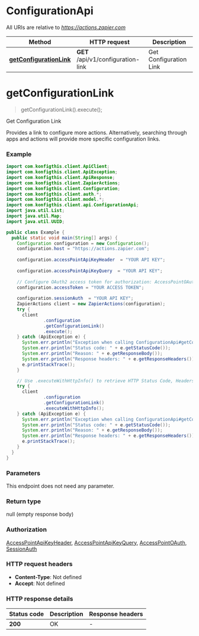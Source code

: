 # ConfigurationApi

All URIs are relative to *https://actions.zapier.com*

| Method | HTTP request | Description |
|------------- | ------------- | -------------|
| [**getConfigurationLink**](ConfigurationApi.md#getConfigurationLink) | **GET** /api/v1/configuration-link | Get Configuration Link |


<a name="getConfigurationLink"></a>
# **getConfigurationLink**
> getConfigurationLink().execute();

Get Configuration Link

Provides a link to configure more actions. Alternatively, searching through apps and actions will provide more specific configuration links.

### Example
```java
import com.konfigthis.client.ApiClient;
import com.konfigthis.client.ApiException;
import com.konfigthis.client.ApiResponse;
import com.konfigthis.client.ZapierActions;
import com.konfigthis.client.Configuration;
import com.konfigthis.client.auth.*;
import com.konfigthis.client.model.*;
import com.konfigthis.client.api.ConfigurationApi;
import java.util.List;
import java.util.Map;
import java.util.UUID;

public class Example {
  public static void main(String[] args) {
    Configuration configuration = new Configuration();
    configuration.host = "https://actions.zapier.com";
    
    configuration.accessPointApiKeyHeader  = "YOUR API KEY";
    
    configuration.accessPointApiKeyQuery  = "YOUR API KEY";
    
    // Configure OAuth2 access token for authorization: AccessPointOAuth
    configuration.accessToken = "YOUR ACCESS TOKEN";
    
    configuration.sessionAuth  = "YOUR API KEY";
    ZapierActions client = new ZapierActions(configuration);
    try {
      client
              .configuration
              .getConfigurationLink()
              .execute();
    } catch (ApiException e) {
      System.err.println("Exception when calling ConfigurationApi#getConfigurationLink");
      System.err.println("Status code: " + e.getStatusCode());
      System.err.println("Reason: " + e.getResponseBody());
      System.err.println("Response headers: " + e.getResponseHeaders());
      e.printStackTrace();
    }

    // Use .executeWithHttpInfo() to retrieve HTTP Status Code, Headers and Request
    try {
      client
              .configuration
              .getConfigurationLink()
              .executeWithHttpInfo();
    } catch (ApiException e) {
      System.err.println("Exception when calling ConfigurationApi#getConfigurationLink");
      System.err.println("Status code: " + e.getStatusCode());
      System.err.println("Reason: " + e.getResponseBody());
      System.err.println("Response headers: " + e.getResponseHeaders());
      e.printStackTrace();
    }
  }
}

```

### Parameters
This endpoint does not need any parameter.

### Return type

null (empty response body)

### Authorization

[AccessPointApiKeyHeader](../README.md#AccessPointApiKeyHeader), [AccessPointApiKeyQuery](../README.md#AccessPointApiKeyQuery), [AccessPointOAuth](../README.md#AccessPointOAuth), [SessionAuth](../README.md#SessionAuth)

### HTTP request headers

 - **Content-Type**: Not defined
 - **Accept**: Not defined

### HTTP response details
| Status code | Description | Response headers |
|-------------|-------------|------------------|
| **200** | OK |  -  |

